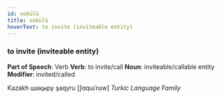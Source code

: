 ```yaml
---
id: xokülü
title: xokülü
hoverText: to invite (inviteable entity)
---
```


### to invite (inviteable entity)

**Part of Speech**: Verb
**Verb**: to invite/call
**Noun**: inviteable/callable entity
**Modifier**: invited/called

Kazakh шақыру şaqyru [ʃɑqɯˈrʊw]
*Turkic Language Family*